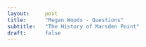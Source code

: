 ```yaml
---
layout:     post
title:      "Megan Woods - Questions"
subtitle:   "The History of Marsden Point"
draft:      false
---
```


